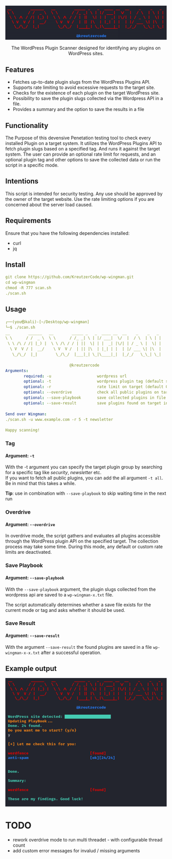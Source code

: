 <div align="center">

![wp-wingman](./img/logo.png)

</div>

<p align="center">
The WordPress Plugin Scanner designed for identifying any plugins on WordPress sites.
</p>

## Features

- Fetches up-to-date plugin slugs from the WordPress Plugins API.
- Supports rate limiting to avoid excessive requests to the target site.
- Checks for the existence of each plugin on the target WordPress site.
- Possibility to save the plugin slugs collected via the Wordpress API in a file.
- Provides a summary and the option to save the results in a file

## Functionality

The Purpose of this devensive Penetation testing tool to check every installed Plugin on a target system. It utilizes the WordPress Plugins API to fetch plugin slugs based on a specified tag. And runs it against the target system. The user can provide an optional rate limit for requests, and an optional plugin tag and other options to save the collected data or run the script in a specific mode.

## Intentions

This script is intended for security testing. Any use should be approved by the owner of the target website. Use the rate limiting options if you are concerned about the server load caused.

## Requirements

Ensure that you have the following dependencies installed:

- curl
- jq

## Install

```yaml
git clone https://github.com/KreutzerCode/wp-wingman.git
cd wp-wingman
chmod -R 777 scan.sh
./scan.sh
```

## Usage

```yaml
┌──(you㉿kali)-[~/Desktop/wp-wingman]
└─$ ./scan.sh
__        ______   __        _____ _   _  ____ __  __    _    _   _
\ \      / /  _ \  \ \      / /_ _| \ | |/ ___|  \/  |  / \  | \ | |
 \ \ /\ / /| |_) |  \ \ /\ / / | ||  \| | |  _| |\/| | / _ \ |  \| |
  \ V  V / |  __/    \ V  V /  | || |\  | |_| | |  | |/ ___ \| |\  |
   \_/\_/  |_|        \_/\_/  |___|_| \_|\____|_|  |_/_/   \_\_| \_|

                            @kreutzercode
Arguments:
        required: -u                    wordpress url
        optional: -t                    wordpress plugin tag (default securtiy)
        optional: -r                    rate limit on target (default 0-1s)
        optional: --overdrive           check all public plugins on target (very aggressiv)
        optional: --save-playbook       save collected plugins in file
        optional: --save-result         save plugins found on target in file

Send over Wingman:
./scan.sh -u www.example.com -r 5 -t newsletter

Happy scanning!
```

### Tag

#### Argument: `-t`

With the -t argument you can specify the target plugin group by searching for a specific tag like _security_, _newsletter_ etc.  
If you want to fetch all public plugins, you can add the all argument `-t all`. Be in mind that this takes a while.

**Tip**: use in combination with `--save-playbook` to skip waiting time in the next run

### Overdrive

#### Argument: `--overdrive`

In overdrive mode, the script gathers and evaluates all plugins accessible through the WordPress plugin API on the specified target. The collection process may take some time. During this mode, any default or custom rate limits are deactivated.

### Save Playbook

#### Argument: `--save-playbook`

With the `--save-playbook` argument, the plugin slugs collected from the wordpress api are saved to a `wp-wingman-x.txt` file.

The script automatically determines whether a save file exists for the current mode or tag and asks whether it should be used.

### Save Result

#### Argument: `--save-result`

With the argument `--save-result` the found plugins are saved in a file `wp-wingman-x-x.txt` after a successful operation.

## Example output

![example output](./img/example_usage.png)

# TODO

- rework overdrive mode to run multi threadet - with configurable thread count
- add custom error messages for invalud / missing arguments
